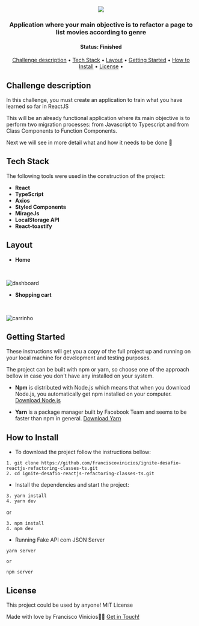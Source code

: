<div align="center">
   <img  src="https://user-images.githubusercontent.com/78514869/155856738-106e3ee8-ee21-472c-b3db-e6a440724564.svg">
</div>

<h3 align="center">
    Application where your main objective is to refactor a page to list movies according to genre
</h3>

<h4 align="center"> 
	 Status: Finished
</h4>


<p align="center">
 <a href="#challenge-description">Challenge description</a> • 
 <a href="#tech-stack">Tech Stack</a> • 
 <a href="#layout">Layout</a> • 
 <a href="#getting-started">Getting Started</a> • 
 <a href="#how-to-install">How to Install</a> • 
 <a href="#license">License</a> • 
</p>


## Challenge description

<p>
  In this challenge, you must create an application to train what you have learned so far in ReactJS

This will be an already functional application where its main objective is to perform two migration processes: from Javascript to
 Typescript and from Class Components to Function Components.

Next we will see in more detail what and how it needs to be done 🚀
</p>

## Tech Stack

The following tools were used in the construction of the project:

-   **React**
-   **TypeScript**
-   **Axios**
-   **Styled Components**
-   **MirageJs**
-   **LocalStorage API**
-   **React-toastify**

## Layout

* **Home**
<br/>

![dashboard](https://user-images.githubusercontent.com/78514869/155856737-0eb23186-967f-4875-bb41-f60283069062.png)


* **Shopping cart**
<br/>

![carrinho](https://user-images.githubusercontent.com/78514869/155856736-6bdf1534-d169-46af-9e3d-1cdb38946ee4.png)


## Getting Started

These instructions will get you a copy of the full project up and running on your local machine for development and testing purposes.

The project can be built with npm or yarn, so choose one of the approach bellow in case you don't have any installed on your system.

* **Npm** is distributed with Node.js which means that when you download Node.js, you automatically get npm installed on your computer. [Download Node.js](https://nodejs.org/en/download/)

* **Yarn** is a package manager built by Facebook Team and seems to be faster than npm in general.  [Download Yarn](https://yarnpkg.com/en/docs/install)


## How to Install

* To download the project follow the instructions bellow:

```
1. git clone https://github.com/franciscovinicios/ignite-desafio-reactjs-refactoring-classes-ts.git
2. cd ignite-desafio-reactjs-refactoring-classes-ts.git
```

* Install the dependencies and start the project:

```
3. yarn install
4. yarn dev

```

or

```
3. npm install
4. npm dev
```

* Running Fake API com JSON Server

```
yarn server 

or

npm server
```



## License

This project could be used by anyone! MIT License

Made with love by Francisco Vinicios👋🏽 [Get in Touch!](https://www.linkedin.com/in/franciscoviniciosti/)
